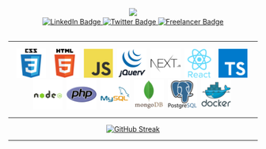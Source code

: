 <div id="header" align="center" >
  <img src="https://media.giphy.com/media/v1.Y2lkPTc5MGI3NjExN2VjOWYwZTBiMTc0NmIwNzhjZWQ0ZjVjNDdkYzMzY2MxOWU5OGRkYiZjdD1n/1XCcD9VLQZ2Io/giphy.gif" width="20vw" />
</div>
<div id="badges" align="center" >
  <a href="https://www.linkedin.com/in/rmokroborodov/" >
    <img src="https://img.shields.io/badge/LinkedIn-blue?logo=linkedin&logoColor=white&style=for-the-badge" alt="LinkedIn Badge"/>
  </a>
  <a href="https://twitter.com/RikiTikiRD/" >
    <img src="https://img.shields.io/badge/Twitter-blue?style=for-the-badge&logo=twitter&logoColor=white" alt="Twitter Badge" />
  </a>
  <a href="https://www.freelancer.com/u/Araah">
     <img src="https://img.shields.io/badge/Freelancer-blue?logo=Freelancer&logoColor=white&style=for-the-badge" alt="Freelancer Badge" />
  </a>
 </div>
 <div align="center">
 	<img src="https://komarev.com/ghpvc/?username=araah&style=flat-square&color=blue" alt=""/>
</div>	

---

<div align="center">
  <img src="https://github.com/devicons/devicon/blob/master/icons/css3/css3-original-wordmark.svg" alt="CSS" width="60" height="60"/>&nbsp
  <img src="https://github.com/devicons/devicon/blob/master/icons/html5/html5-original-wordmark.svg" alt="HTML5" width="60" height="60"/>&nbsp
  <img src="https://github.com/devicons/devicon/blob/master/icons/javascript/javascript-original.svg" alt="JavaScript" width="60" height="60"/>&nbsp
  <img src="https://github.com/devicons/devicon/blob/master/icons/jquery/jquery-original-wordmark.svg" alt="jQuery" width="60" height="60"/>&nbsp
  <img src="https://github.com/devicons/devicon/blob/master/icons/nextjs/nextjs-original-wordmark.svg" alt="Next.js" width="60" height="60"/>&nbsp
  <img src="https://github.com/devicons/devicon/blob/master/icons/react/react-original-wordmark.svg" alt="React" width="60" height="60"/>&nbsp
  <img src="https://github.com/devicons/devicon/blob/master/icons/typescript/typescript-original.svg" alt="TypeScript" width="60" height="60"/>&nbsp
    <img src="https://github.com/devicons/devicon/blob/master/icons/nodejs/nodejs-original-wordmark.svg" alt="Node.js" width="60" height="60"/>&nbsp
  <img src="https://github.com/devicons/devicon/blob/master/icons/php/php-original.svg" alt="PHP" width="60" height="60"/>&nbsp
  <img src="https://github.com/devicons/devicon/blob/master/icons/mysql/mysql-original-wordmark.svg" alt="MySQL" width="60" height="60"/>&nbsp
  <img src="https://github.com/devicons/devicon/blob/master/icons/mongodb/mongodb-original-wordmark.svg" alt="MongoDB" width="60" height="60"/>&nbsp
  <img src="https://github.com/devicons/devicon/blob/master/icons/postgresql/postgresql-original-wordmark.svg" alt="PostgresSQL" width="60" height="60"/>&nbsp
    <img src="https://github.com/devicons/devicon/blob/master/icons/docker/docker-original-wordmark.svg" alt="Docker" width="60" height="60"/>&nbsp
</div>

---

<div align="center" >
  
[![GitHub Streak](http://github-readme-streak-stats.herokuapp.com?user=araah&theme=react&hide_border=true)](https://git.io/streak-stats)
  

</div>

---


